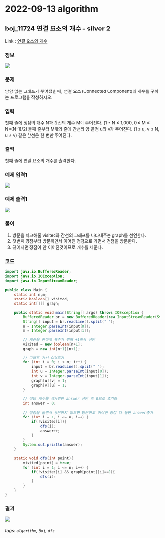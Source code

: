 # 2022-09-13 algorithm

## boj_11724 연결 요소의 개수 - silver 2

Link : [연결 요소의 개수](https://www.acmicpc.net/problem/11724)

### 정보
![](https://i.imgur.com/GyuaN7K.png)


### 문제
방향 없는 그래프가 주어졌을 때, 연결 요소 (Connected Component)의 개수를 구하는 프로그램을 작성하시오.

### 입력
첫째 줄에 정점의 개수 N과 간선의 개수 M이 주어진다. (1 ≤ N ≤ 1,000, 0 ≤ M ≤ N×(N-1)/2) 둘째 줄부터 M개의 줄에 간선의 양 끝점 u와 v가 주어진다. (1 ≤ u, v ≤ N, u ≠ v) 같은 간선은 한 번만 주어진다.

### 출력
첫째 줄에 연결 요소의 개수를 출력한다.

### 예제 입력1
![](https://i.imgur.com/vGKuwoj.png)

### 예제 출력1
![](https://i.imgur.com/LYmiQ7T.png)

### 풀이
1. 방문을 체크해줄 visited와 간선의 그래프를 나타내주는 graph를 선언한다.
2. 첫번째 정점부터 방문하면서 이어진 정점으로 가면서 정점을 방문한다.
3. 끊어지면 정점이 안 이어진것이므로 개수를 세준다.

### 코드
```java
import java.io.BufferedReader;
import java.io.IOException;
import java.io.InputStreamReader;

public class Main {
    static int n,m;
    static boolean[] visited;
    static int[][] graph;

    public static void main(String[] args) throws IOException {
        BufferedReader br = new BufferedReader(new InputStreamReader(System.in));
        String[] input = br.readLine().split(" ");
        n = Integer.parseInt(input[0]);
        m = Integer.parseInt(input[1]);

        // 계산을 편하게 해주기 위해 +1해서 선언
        visited = new boolean[n+1];
        graph = new int[n+1][n+1];

        // 그래프 간선 이어주기
        for (int i = 0; i < m; i++) {
            input = br.readLine().split(" ");
            int u = Integer.parseInt(input[0]);
            int v = Integer.parseInt(input[1]);
            graph[u][v] = 1;
            graph[v][u] = 1;
        }
        
        // 정답 개수를 세기위한 answer 선언 후 0으로 초기화
        int answer = 0;
        
        // 정점을 돌면서 방문하지 않으면 방문하고 이어진 정점 다 돌면 answer증가
        for (int i = 1; i <= n; i++) {
            if(!visited[i]){
                dfs(i);
                answer++;
            }
        }
        System.out.println(answer);
    }
    
    static void dfs(int point){
        visited[point] = true;
        for (int i = 1; i <= n; i++) {
            if(!visited[i] && graph[point][i]==1){
                dfs(i);
            }
        }
    }
}
```

### 결과
![](https://i.imgur.com/bdH0am6.png)


###### tags: `algorithm`, `Boj`, `dfs`

